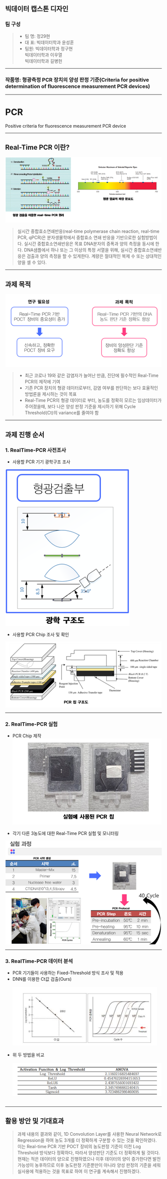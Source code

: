 ## 빅데이터 캡스톤 디자인
### 팀 구성
>- 팀 명: 정29현
>- 대 표: 빅데이터학과 윤성훈
>- 팀원: 빅데이터학과 정구현<br>빅데이터학과 이우열</br>빅데이터학과 길병헌
---
### 작품명: 형광측정 PCR 장치의 양성 판정 기준(Criteria for positive determination of fluorescence measurement PCR devices)
---


# PCR
Positive criteria for fluorescence measurement PCR device

---
## Real-Time PCR 이란?
![pcr.PNG](./imgs/pcr.PNG)
> 실시간 중합효소연쇄반응(real-time polymerase chain reaction, real-time PCR, qPCR)은 분자생물학에서 중합효소 연쇄 반응을 기반으로한 실험방법이다. 실시간 중합효소연쇄반응은 목표 DNA분자의 증폭과 양의 측정을 동시에 한다. DNA샘플에서 하나 또는 그 이상의 특정 서열을 위해, 실시간 중합효소연쇄반응은 검출과 양의 측정을 할 수 있게한다. 계량은 절대적인 복제 수 또는 상대적인 양을 셀 수 있다.


---
## 과제 목적
![project.PNG](./imgs/project.PNG)
>- 최근 코로나 19와 같은 감염자가 늘어난 만큼, 진단에 필수적인 Real-Time PCR의 제작에 기여
>- 기존 PCR 장치의 형광 데이터로부터, 감염 여부를 판단하는 보다 효율적인 방법론을 제시하는 것이 목표
>- Real-Time PCR의 형광 데이터로 부터, 농도를 정확히 모르는 임상데이터가 주어졌을때, 보다 나은 양성 판정 기준을 제시하기 위해 Cycle Threshold(Ct)의 variance를 줄여야 함

---
## 과제 진행 순서

### 1. RealTime-PCR 사전조사
- 사용할 PCR 기기 광학구조 조사

![light.PNG](./imgs/light.PNG)

- 사용할 PCR Chip 조사 및 확인

![top.PNG](./imgs/top.PNG) 

---

### 2. RealTime-PCR 실험
- PCR Chip 제작  
![chip.PNG](./imgs/chip.PNG)

- 각기 다른 3농도에 대한 Real-Time PCR 실험 및 모니터링

![silhum.PNG](./imgs/silhum.PNG)

---

### 3. RealTime-PCR 데이터 분석

- PCR 기기들이 사용하는 Fixed-Threshold 방식 조사 및 적용
- DNN를 이용한 Ct값 검출(Ours)
<br></br>
![ct.PNG](./imgs/ct.PNG)
<br></br>
- 위 두 방법을 비교
<br></br>
![chart.PNG](./imgs/chart.PNG)
<br></br>

---
## 활용 방안 및 기대효과
> 과제 내용의 결과와 같이, 1D Convolution Layer를 사용한 Neural Network로 Regression을 하여 농도 3개를 더 정확하게 구분할 수 있는 것을 확인하였다. 이는 Real-time PCR 기반 POCT 장비의 농도판정 기준이 이전 Log Threshold 방식보다 정확하다, 따라서 양성판단 기준도 더 정확하게 될 것이다. 현재는 적은 데이터의 양으로 진행하였으나 이후 데이터의 양이 증가한다면 발전 가능성이 농후하므로 이후 농도판정 기준뿐만이 아니라 양성 판정의 기준을 세워 실사용에 적용하는 것을 목표로 하여 이 연구를 계속해서 진행하겠다.

